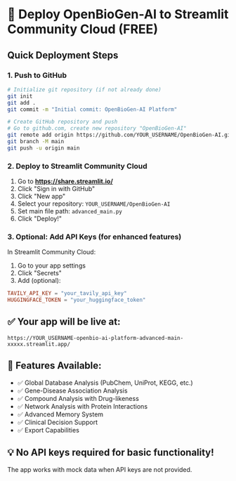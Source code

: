 # 🚀 Deploy OpenBioGen-AI to Streamlit Community Cloud (FREE)

## Quick Deployment Steps

### 1. Push to GitHub
```bash
# Initialize git repository (if not already done)
git init
git add .
git commit -m "Initial commit: OpenBioGen-AI Platform"

# Create GitHub repository and push
# Go to github.com, create new repository "OpenBioGen-AI"
git remote add origin https://github.com/YOUR_USERNAME/OpenBioGen-AI.git
git branch -M main
git push -u origin main
```

### 2. Deploy to Streamlit Community Cloud
1. Go to **https://share.streamlit.io/**
2. Click "Sign in with GitHub"
3. Click "New app"
4. Select your repository: `YOUR_USERNAME/OpenBioGen-AI`
5. Set main file path: `advanced_main.py`
6. Click "Deploy!"

### 3. Optional: Add API Keys (for enhanced features)
In Streamlit Community Cloud:
1. Go to your app settings
2. Click "Secrets"
3. Add (optional):
```toml
TAVILY_API_KEY = "your_tavily_api_key"
HUGGINGFACE_TOKEN = "your_huggingface_token"
```

## ✅ Your app will be live at:
`https://YOUR_USERNAME-openbio-ai-platform-advanced-main-xxxxx.streamlit.app/`

## 🎉 Features Available:
- ✅ Global Database Analysis (PubChem, UniProt, KEGG, etc.)
- ✅ Gene-Disease Association Analysis
- ✅ Compound Analysis with Drug-likeness
- ✅ Network Analysis with Protein Interactions
- ✅ Advanced Memory System
- ✅ Clinical Decision Support
- ✅ Export Capabilities

## 💡 No API keys required for basic functionality!
The app works with mock data when API keys are not provided.
